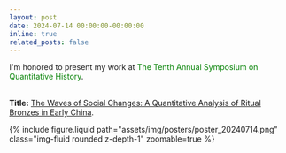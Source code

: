 ```yaml
---
layout: post
date: 2024-07-14 00:00:00-00:00:00
inline: true
related_posts: false
---
```


I'm honored to present my work at <font color=Green>The Tenth Annual Symposium on Quantitative History</font>.<br><br>

**Title:** <u>The Waves of Social Changes: A Quantitative Analysis of Ritual Bronzes in Early China</u>.


<div class="row mt-3">
    <div class="col-sm mt-3 mt-md-0">
        {% include figure.liquid path="assets/img/posters/poster_20240714.png" class="img-fluid rounded z-depth-1" zoomable=true %}
    </div>
</div>
